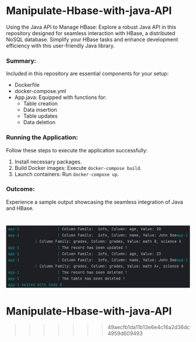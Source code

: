 # Manipulate-Hbase-with-java-API

Using the Java API to Manage HBase:
Explore a robust Java API in this repository designed for seamless interaction with HBase, a distributed NoSQL database. Simplify your HBase tasks and enhance development efficiency with this user-friendly Java library.

### Summary:
Included in this repository are essential components for your setup:

- Dockerfile
- docker-compose.yml
- App.java: Equipped with functions for:
   - Table creation
   - Data insertion
   - Table updates
   - Data deletion

### Running the Application:
Follow these steps to execute the application successfully:

1. Install necessary packages.
2. Build Docker images: Execute `docker-compose build`.
3. Launch containers: Run `docker-compose up`.

### Outcome:
Experience a sample output showcasing the seamless integration of Java and HBase.

![Sample Output](output.jpg)
=======
# Manipulate-Hbase-with-java-API
>>>>>>> 49aecfb1da11b13e6e4c16a2d36dc4959d609493
